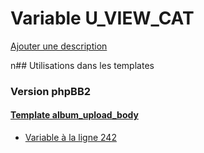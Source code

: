 # Variable U_VIEW_CAT
[Ajouter une description](https://fa-tvars.appspot.com/U_VIEW_CAT)

n## Utilisations dans les templates

### Version phpBB2

#### [Template album_upload_body](subsilver/album_upload_body.md)
* [Variable à la ligne 242](../subsilver/album_upload_body.tpl#L242)